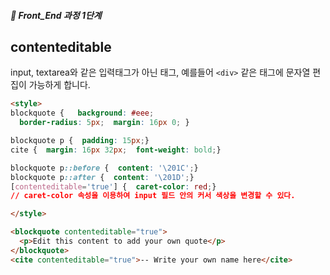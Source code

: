 ##### 🍑  Front_End 과정 1단계 
## contenteditable
input, textarea와 같은 입력태그가 아닌 태그, 예를들어 ```<div>``` 같은 태그에 문자열 편집이 가능하게 합니다.   

``` html
<style>
blockquote {   background: #eee;
  border-radius: 5px;  margin: 16px 0; }

blockquote p {  padding: 15px;}
cite {  margin: 16px 32px;  font-weight: bold;}

blockquote p::before {  content: '\201C';}
blockquote p::after {  content: '\201D';}
[contenteditable='true'] {  caret-color: red;}
// caret-color 속성을 이용하여 input 필드 안의 커서 색상을 변경할 수 있다.

</style>

<blockquote contenteditable="true">
  <p>Edit this content to add your own quote</p>
</blockquote>
<cite contenteditable="true">-- Write your own name here</cite>

```
